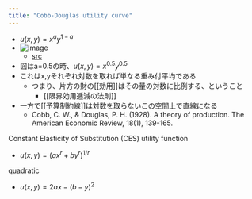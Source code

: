 ```yaml
---
title: "Cobb-Douglas utility curve"
---
```


- $u(x, y) = x^a y^{1-a}$
- ![image](https://gyazo.com/521e0cd7678cd89b730437b2e54cfcad/thumb/1000)
    - [src](http://www.econport.org/econport/request?page=man_consumer_demand)
- 図はa=0.5の時、$u(x, y) = x^{0.5} y^{0.5}$
- これはx,yそれぞれ対数を取れば単なる重み付平均である
    - つまり、片方の財の[[効用]]はその量の対数に比例する、ということ
        - [[限界効用逓減の法則]]
- 一方で[[予算制約線]]は対数を取らないこの空間上で直線になる
    - Cobb, C. W., & Douglas, P. H. (1928). A theory of production. The American Economic Review, 18(1), 139-165.


Constant Elasticity of Substitution (CES) utility function
- $u(x, y) = (a x ^ r + b y ^ r) ^ {1/r}$

quadratic
- $u(x, y) = 2 a x - (b - y)^2$
